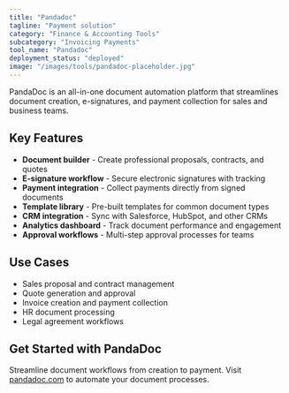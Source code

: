 ```yaml
---
title: "Pandadoc"
tagline: "Payment solution"
category: "Finance & Accounting Tools"
subcategory: "Invoicing Payments"
tool_name: "Pandadoc"
deployment_status: "deployed"
image: "/images/tools/pandadoc-placeholder.jpg"
---
```

PandaDoc is an all-in-one document automation platform that streamlines document creation, e-signatures, and payment collection for sales and business teams.

## Key Features

- **Document builder** - Create professional proposals, contracts, and quotes
- **E-signature workflow** - Secure electronic signatures with tracking
- **Payment integration** - Collect payments directly from signed documents
- **Template library** - Pre-built templates for common document types
- **CRM integration** - Sync with Salesforce, HubSpot, and other CRMs
- **Analytics dashboard** - Track document performance and engagement
- **Approval workflows** - Multi-step approval processes for teams

## Use Cases

- Sales proposal and contract management
- Quote generation and approval
- Invoice creation and payment collection
- HR document processing
- Legal agreement workflows

## Get Started with PandaDoc

Streamline document workflows from creation to payment. Visit [pandadoc.com](https://www.pandadoc.com) to automate your document processes.
